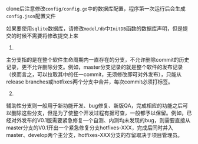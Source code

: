 clone后注意修改`config/config.go`中的数据库配置，程序第一次运行后会生成`config.json`配置文件



如果要使用`sqlite`数据库，请修改`model/db`中`InitDB`函数的数据库声明，但是提交的时候不需要将修改提交上来

1.

主分支指的是在整个软件生命周期内一直存在的分支，不允许删除commit的历史记录，更不允许删除分支。例如，master分支记录的就是整个软件的发布记录（换而言之，可以拉取其中的任一commit，无须修改即可对外发布），只能从release
branches或hotfixes两个分支中合并，每次commit必须打标签。

2.

辅助性分支则一般用于新功能开发、bug修复、新版QA，完成相应的功能之后可以删除这些分支，但是为了使整个开发过程有据可查，一般都予以保留。例如，已经对外发布的V0.1版需要紧急修复一个自测、内测均未发现的bug，则需要直接从master分支的V0.1开出一个紧急修复分支hotfixes-XXX，完成后同时并入master、develop两个主分支，hotfixes-XXX分支的存留取决于项目管理员。